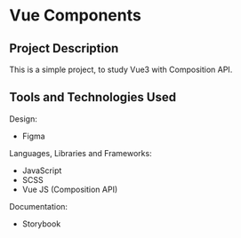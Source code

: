 # Vue Components

## Project Description

This is a simple project, to study Vue3 with Composition API.

## Tools and Technologies Used

Design:

- Figma

Languages, Libraries and Frameworks:

- JavaScript
- SCSS
- Vue JS (Composition API)

Documentation:

- Storybook
